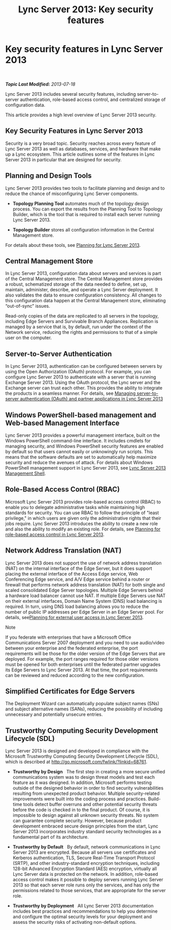 ﻿---
title: 'Lync Server 2013: Key security features'
TOCTitle: Key security features in Lync Server 2013
ms:assetid: bf2a3b8f-73c6-47e1-8c9e-ca1dc1a502bf
ms:mtpsurl: https://technet.microsoft.com/en-us/library/Dn342829(v=OCS.15)
ms:contentKeyID: 56107266
ms.date: 07/23/2014
mtps_version: v=OCS.15
---

<div data-xmlns="http://www.w3.org/1999/xhtml">

<div class="topic" data-xmlns="http://www.w3.org/1999/xhtml" data-msxsl="urn:schemas-microsoft-com:xslt" data-cs="http://msdn.microsoft.com/en-us/">

<div data-asp="http://msdn2.microsoft.com/asp">

# Key security features in Lync Server 2013

</div>

<div id="mainSection">

<div id="mainBody">

<span> </span>

_**Topic Last Modified:** 2013-07-18_

Lync Server 2013 includes several security features, including server-to-server authentication, role-based access control, and centralized storage of configuration data.

This article provides a high level overview of Lync Server 2013 security.

<div>

## Key Security Features in Lync Server 2013

Security is a very broad topic. Security reaches across every feature of Lync Server 2013 as well as databases, services, and hardware that make up a Lync ecosystem. This article outlines some of the features in Lync Server 2013 in particular that are designed for security.

<div>

## Planning and Design Tools

Lync Server 2013 provides two tools to facilitate planning and design and to reduce the chance of misconfiguring Lync Server components.

  - **Topology Planning Tool** automates much of the topology design process. You can export the results from the Planning Tool to Topology Builder, which is the tool that is required to install each server running Lync Server 2013.

  - **Topology Builder** stores all configuration information in the Central Management store.

For details about these tools, see [Planning for Lync Server 2013](lync-server-2013-planning.md).

</div>

<div>

## Central Management Store

In Lync Server 2013, configuration data about servers and services is part of the Central Management store. The Central Management store provides a robust, schematized storage of the data needed to define, set up, maintain, administer, describe, and operate a Lync Server deployment. It also validates the data to ensure configuration consistency. All changes to this configuration data happen at the Central Management store, eliminating “out-of-sync” issues.

Read-only copies of the data are replicated to all servers in the topology, including Edge Servers and Survivable Branch Appliances. Replication is managed by a service that is, by default, run under the context of the Network service, reducing the rights and permissions to that of a simple user on the computer.

</div>

<div>

## Server-to-Server Authentication

In Lync Server 2013, authentication can be configured between servers by using the Open Authorization (OAuth) protocol. For example, you can configure Lync Server 2013 to authenticate with a server that is running Exchange Server 2013. Using the OAuth protocol, the Lync server and the Exchange server can trust each other. This provides the ability to integrate the products in a seamless manner. For details, see [Managing server-to-server authentication (OAuth) and partner applications in Lync Server 2013](lync-server-2013-managing-server-to-server-authentication-oauth-and-partner-applications.md)

</div>

<div>

## Windows PowerShell-based management and Web-based Management Interface

Lync Server 2013 provides a powerful management interface, built on the Windows PowerShell command-line interface. It includes cmdlets for managing security, and Windows PowerShell security features are enabled by default so that users cannot easily or unknowingly run scripts. This means that the software defaults are set to automatically help maximize security and reduce the avenues of attack. For details about Windows PowerShell management support in Lync Server 2013, see [Lync Server 2013 Management Shell](lync-server-2013-lync-server-management-shell.md).

</div>

<div>

## Role-Based Access Control (RBAC)

Microsoft Lync Server 2013 provides role-based access control (RBAC) to enable you to delegate administrative tasks while maintaining high standards for security. You can use RBAC to follow the principle of "least privilege," in which users are given only the administrative rights that their jobs require. Lync Server 2013 introduces the ability to create a new role and also the ability to modify an existing role. For details, see [Planning for role-based access control in Lync Server 2013](lync-server-2013-planning-for-role-based-access-control.md).

</div>

</div>

<div>

## Network Address Translation (NAT)

Lync Server 2013 does not support the use of network address translation (NAT) on the internal interface of the Edge Server, but it does support placing the external interface of the Access Edge service, Web Conferencing Edge service, and A/V Edge service behind a router or firewall that performs network address translation (NAT) for both single and scaled consolidated Edge Server topologies. Multiple Edge Servers behind a hardware load balancer cannot use NAT. If multiple Edge Servers use NAT on their external interfaces, Domain Name System (DNS) load balancing is required. In turn, using DNS load balancing allows you to reduce the number of public IP addresses per Edge Server in an Edge Server pool. For details, see[Planning for external user access in Lync Server 2013](lync-server-2013-planning-for-external-user-access.md).

<div class="alert">


> [!NOTE]
> If you federate with enterprises that have a Microsoft Office Communications Server 2007 deployment and you need to use audio/video between your enterprise and the federated enterprise, the port requirements will be those for the older version of the Edge Servers that are deployed. For example, the port ranges required for those older versions must be opened for both enterprises until the federated partner upgrades its Edge Servers to Lync Server 2013. At that time, the port requirements can be reviewed and reduced according to the new configuration.



</div>

</div>

<div>

## Simplified Certificates for Edge Servers

The Deployment Wizard can automatically populate subject names (SNs) and subject alternative names (SANs), reducing the possibility of including unnecessary and potentially unsecure entries.

</div>

<div>

## Trustworthy Computing Security Development Lifecycle (SDL)

Lync Server 2013 is designed and developed in compliance with the Microsoft Trustworthy Computing Security Development Lifecycle (SDL), which is described at <http://go.microsoft.com/fwlink/?linkid=68761>.

  - **Trustworthy by Design**   The first step in creating a more secure unified communications system was to design threat models and test each feature as it was designed. In addition, Microsoft performs testing outside of the designed behavior in order to find security vulnerabilities resulting from unexpected product behavior. Multiple security-related improvements were built into the coding process and practices. Build-time tools detect buffer overruns and other potential security threats before the code is checked in to the final product. Of course, it is impossible to design against all unknown security threats. No system can guarantee complete security. However, because product development embraced secure design principles from the start, Lync Server 2013 incorporates industry standard security technologies as a fundamental part of its architecture.

  - **Trustworthy by Default**   By default, network communications in Lync Server 2013 are encrypted. Because all servers use certificates and Kerberos authentication, TLS, Secure Real-Time Transport Protocol (SRTP), and other industry-standard encryption techniques, including 128-bit Advanced Encryption Standard (AES) encryption, virtually all Lync Server data is protected on the network. In addition, role-based access control makes it possible to deploy servers running Lync Server 2013 so that each server role runs only the services, and has only the permissions related to those services, that are appropriate for the server role.

  - **Trustworthy by Deployment**   All Lync Server 2013 documentation includes best practices and recommendations to help you determine and configure the optimal security levels for your deployment and assess the security risks of activating non-default options.

</div>

</div>

<span> </span>

</div>

</div>

</div>

